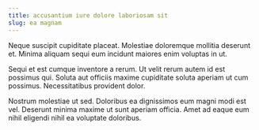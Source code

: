 ```yaml
---
title: accusantium iure dolore laboriosam sit
slug: ea magnam
---
```


Neque suscipit cupiditate placeat. Molestiae doloremque mollitia deserunt et. Minima aliquam sequi eum incidunt maiores enim voluptas in ut.

Sequi et est cumque inventore a rerum. Ut velit rerum autem id est possimus qui. Soluta aut officiis maxime cupiditate soluta aperiam ut cum possimus. Necessitatibus provident dolor.

Nostrum molestiae ut sed. Doloribus ea dignissimos eum magni modi est vel. Deserunt minima maxime ut sunt aperiam officia. Amet ad eaque eum nihil eligendi nihil ea voluptate doloribus.
